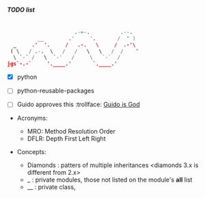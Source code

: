 ##### TODO list

```python

                      .-=-.          .--.
          __        .'     '.       /  " )
  _     .'  '.     /   .-.   \     /  .-'\
 ( \   / .-.  \   /   /   \   \   /  /    ^
  \ `-` /   \  `-'   /     \   `-`  /
jgs`-.-`     '.____.'       `.____.'
```

* [x] python
* [ ] python-reusable-packages
* [ ] Guido approves this :trollface: [Guido is God](http://www.artima.com/weblogs/viewpost.jsp?thread=211430)
 








* Acronyms:
    * MRO: Method Resolution Order
    * DFLR: Depth First Left Right



* Concepts:
    * Diamonds      : patters of multiple inheritances <diamonds 3.x is different from 2.x>
    * _<Modulename> : private modules, those not listed on the module's __all__ list
    * __<Classname> : private class, 